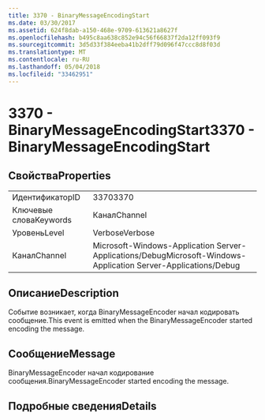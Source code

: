 ```yaml
---
title: 3370 - BinaryMessageEncodingStart
ms.date: 03/30/2017
ms.assetid: 624f8dab-a150-468e-9709-613621a8627f
ms.openlocfilehash: b495c8aa638c852e94c56f66837f2da12ff093f9
ms.sourcegitcommit: 3d5d33f384eeba41b2dff79d096f47ccc8d8f03d
ms.translationtype: MT
ms.contentlocale: ru-RU
ms.lasthandoff: 05/04/2018
ms.locfileid: "33462951"
---
```

# <a name="3370---binarymessageencodingstart"></a><span data-ttu-id="d0ffe-102">3370 - BinaryMessageEncodingStart</span><span class="sxs-lookup"><span data-stu-id="d0ffe-102">3370 - BinaryMessageEncodingStart</span></span>
## <a name="properties"></a><span data-ttu-id="d0ffe-103">Свойства</span><span class="sxs-lookup"><span data-stu-id="d0ffe-103">Properties</span></span>  
  
|||  
|-|-|  
|<span data-ttu-id="d0ffe-104">Идентификатор</span><span class="sxs-lookup"><span data-stu-id="d0ffe-104">ID</span></span>|<span data-ttu-id="d0ffe-105">3370</span><span class="sxs-lookup"><span data-stu-id="d0ffe-105">3370</span></span>|  
|<span data-ttu-id="d0ffe-106">Ключевые слова</span><span class="sxs-lookup"><span data-stu-id="d0ffe-106">Keywords</span></span>|<span data-ttu-id="d0ffe-107">Канал</span><span class="sxs-lookup"><span data-stu-id="d0ffe-107">Channel</span></span>|  
|<span data-ttu-id="d0ffe-108">Уровень</span><span class="sxs-lookup"><span data-stu-id="d0ffe-108">Level</span></span>|<span data-ttu-id="d0ffe-109">Verbose</span><span class="sxs-lookup"><span data-stu-id="d0ffe-109">Verbose</span></span>|  
|<span data-ttu-id="d0ffe-110">Канал</span><span class="sxs-lookup"><span data-stu-id="d0ffe-110">Channel</span></span>|<span data-ttu-id="d0ffe-111">Microsoft-Windows-Application Server-Applications/Debug</span><span class="sxs-lookup"><span data-stu-id="d0ffe-111">Microsoft-Windows-Application Server-Applications/Debug</span></span>|  
  
## <a name="description"></a><span data-ttu-id="d0ffe-112">Описание</span><span class="sxs-lookup"><span data-stu-id="d0ffe-112">Description</span></span>  
 <span data-ttu-id="d0ffe-113">Событие возникает, когда BinaryMessageEncoder начал кодировать сообщение.</span><span class="sxs-lookup"><span data-stu-id="d0ffe-113">This event is emitted when the BinaryMessageEncoder started encoding the message.</span></span>  
  
## <a name="message"></a><span data-ttu-id="d0ffe-114">Сообщение</span><span class="sxs-lookup"><span data-stu-id="d0ffe-114">Message</span></span>  
 <span data-ttu-id="d0ffe-115">BinaryMessageEncoder начал кодирование сообщения.</span><span class="sxs-lookup"><span data-stu-id="d0ffe-115">BinaryMessageEncoder started encoding the message.</span></span>  
  
## <a name="details"></a><span data-ttu-id="d0ffe-116">Подробные сведения</span><span class="sxs-lookup"><span data-stu-id="d0ffe-116">Details</span></span>
